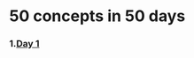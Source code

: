 # 50 concepts in 50 days
<b><h3>1.<a href="https://github.com/dev-kumaresan/HTML-CSS-JS/tree/main/Day1">Day 1</a></h3></b><br>
